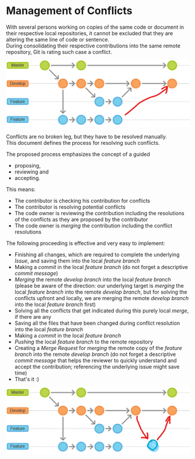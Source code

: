 # Management of Conflicts

With several persons working on copies of the same code or document in their respective local repositories, it cannot be excluded that they are altering the same line of code or sentence.  
During consolidating their respective contributions into the same remote repository, Git is rating such case a conflict.  

![MerginConcept1](./pictures/mergingConcept%2001.png)

Conflicts are no broken leg, but they have to be resolved manually.  
This document defines the process for resolving such conflicts.  

The proposed process emphasizes the concept of a guided 
* proposing, 
* reviewing and 
* accepting.  

This means:  
* The contributor is checking his contribution for conflicts
* The contributor is resolving potential conflicts
* The code owner is reviewing the contribution including the resolutions of the conflicts as they are proposed by the contributor
* The code owner is _merging_ the contribution including the conflict resolutions

The following proceeding is effective and very easy to implement:  
* Finishing all changes, which are required to complete the underlying _Issue_, and saving them into the local _feature branch_
* Making a _commit_ in the local _feature branch_ (do not forget a descriptive _commit message_)
* _Merging_ the remote _develop branch_ into the local _feature branch_ (please be aware of the direction: our underlying target is _merging_ the local _feature branch_ into the remote _develop branch_, but for solving the conflicts upfront and locally, we are merging the remote _develop branch_ into the local _feature branch_ first)
* Solving all the conflicts that get indicated during this purely local _merge_, if there are any
* Saving all the files that have been changed during conflict resolution into the local _feature branch_
* Making a _commit_ in the local _feature branch_
* _Pushing_ the local _feature branch_ to the remote repository
* Creating a _Merge Request_ for _merging_ the remote copy of the _feature branch_ into the remote  _develop branch_ (do not forget a descriptive _commit message_ that helps the reviewer to quickly understand and accept the contribution; referencing the underlying issue might save time)
* That's it :)

![MerginConcept2](./pictures/mergingConcept%2002.png)
